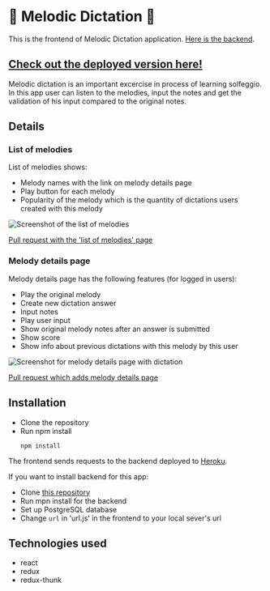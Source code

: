 # :musical_note: Melodic Dictation :musical_note:

This is the frontend of Melodic Dictation application. 
[Here is the backend](https://github.com/Ksinia/melodic-dictation-server).

## [Check out the deployed version here!](https://melodic-dictation.netlify.com)


Melodic dictation is an important excercise in process of learning solfeggio.
In this app user can listen to the melodies, input the notes and get the validation of his input compared to the original notes.

## Details

### List of melodies
List of melodies shows:
* Melody names with the link on melody details page
* Play button for each melody
* Popularity of the melody which is the quantity of dictations users created with this melody

![Screenshot of the list of melodies](https://user-images.githubusercontent.com/42918058/72618605-cd64a400-393b-11ea-9da0-c4e3e7f54abb.png)

[Pull request with the 'list of melodies' page](https://github.com/Ksinia/melodic-dictation-client/pull/5)

### Melody details page
Melody details page has the following features (for logged in users):
* Play the original melody
* Create new dictation answer
* Input notes
* Play user input
* Show original melody notes after an answer is submitted
* Show score
* Show info about previous dictations with this melody by this user

![Screenshot for melody details page with dictation](https://user-images.githubusercontent.com/42918058/72616378-19611a00-3937-11ea-89ab-438fb1c9a53e.png)

[Pull request which adds melody details page](https://github.com/Ksinia/melodic-dictation-client/pull/4)

## Installation
  * Clone the repository
  * Run npm install
    ```
    npm install
    ```

  The frontend sends requests to the backend deployed to [Heroku](https://melodic-dictation.herokuapp.com).
  
  If you want to install backend for this app:
  * Clone [this repository](https://github.com/Ksinia/melodic-dictation-server)
  * Run mpn install for the backend
  * Set up PostgreSQL database
  * Change ```url``` in 'url.js' in the frontend to your local sever's url

## Technologies used
* react
* redux
* redux-thunk
